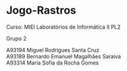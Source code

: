 # Jogo-Rastros
Curso: MIEI
Laboratórios de Informática II
PL2

Grupo 2

A93194 Miguel Rodrigues Santa Cruz                         
A93189 Bernardo Emanuel Magalhães Saraiva                     
A93314 Maria Sofia da Rocha Gomes                              

